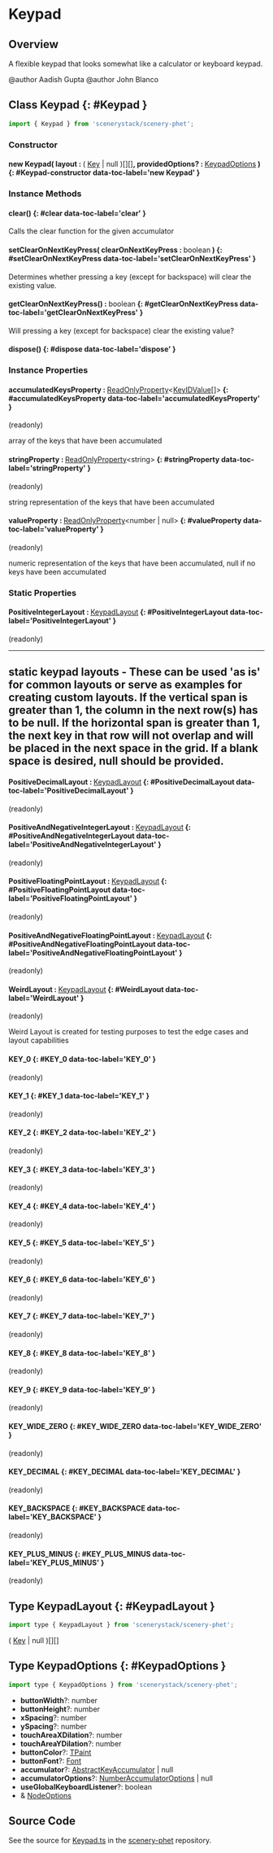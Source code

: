 # Keypad

## Overview

A flexible keypad that looks somewhat like a calculator or keyboard keypad.

@author Aadish Gupta
@author John Blanco

## Class Keypad {: #Keypad }


```js
import { Keypad } from 'scenerystack/scenery-phet';
```
### Constructor

#### new Keypad( layout : <span style="font-weight: 400;">( [Key](../scenery-phet/Key.md) | <span style="color: hsla(calc(var(--md-hue) + 180deg),80%,40%,1);">null</span> )[][]</span>, providedOptions? : <span style="font-weight: 400;">[KeypadOptions](../scenery-phet/Keypad.md#KeypadOptions)</span> ) {: #Keypad-constructor data-toc-label='new Keypad' }

### Instance Methods

#### clear() {: #clear data-toc-label='clear' }

Calls the clear function for the given accumulator

#### setClearOnNextKeyPress( clearOnNextKeyPress : <span style="font-weight: 400;"><span style="color: hsla(calc(var(--md-hue) + 180deg),80%,40%,1);">boolean</span></span> ) {: #setClearOnNextKeyPress data-toc-label='setClearOnNextKeyPress' }

Determines whether pressing a key (except for backspace) will clear the existing value.

#### getClearOnNextKeyPress() : <span style="font-weight: 400;"><span style="color: hsla(calc(var(--md-hue) + 180deg),80%,40%,1);">boolean</span></span> {: #getClearOnNextKeyPress data-toc-label='getClearOnNextKeyPress' }

Will pressing a key (except for backspace) clear the existing value?

#### dispose() {: #dispose data-toc-label='dispose' }

### Instance Properties

#### accumulatedKeysProperty : <span style="font-weight: 400;">[ReadOnlyProperty](../axon/ReadOnlyProperty.md)&lt;[KeyIDValue](../scenery-phet/KeyID.md#KeyIDValue)[]&gt;</span> {: #accumulatedKeysProperty data-toc-label='accumulatedKeysProperty' }

(readonly)

array of the keys that have been accumulated

#### stringProperty : <span style="font-weight: 400;">[ReadOnlyProperty](../axon/ReadOnlyProperty.md)&lt;<span style="color: hsla(calc(var(--md-hue) + 180deg),80%,40%,1);">string</span>&gt;</span> {: #stringProperty data-toc-label='stringProperty' }

(readonly)

string representation of the keys that have been accumulated

#### valueProperty : <span style="font-weight: 400;">[ReadOnlyProperty](../axon/ReadOnlyProperty.md)&lt;<span style="color: hsla(calc(var(--md-hue) + 180deg),80%,40%,1);">number</span> | <span style="color: hsla(calc(var(--md-hue) + 180deg),80%,40%,1);">null</span>&gt;</span> {: #valueProperty data-toc-label='valueProperty' }

(readonly)

numeric representation of the keys that have been accumulated, null if no keys have been accumulated

### Static Properties

#### PositiveIntegerLayout : <span style="font-weight: 400;">[KeypadLayout](../scenery-phet/Keypad.md#KeypadLayout)</span> {: #PositiveIntegerLayout data-toc-label='PositiveIntegerLayout' }

(readonly)

------------------------------------------------------------------------------------------------------------------
static keypad layouts - These can be used 'as is' for common layouts or serve as examples for creating custom
layouts. If the vertical span is greater than 1, the column in the next row(s) has to be null.  If
the horizontal span is greater than 1, the next key in that row will not overlap and will be placed in the next
space in the grid. If a blank space is desired, null should be provided.
------------------------------------------------------------------------------------------------------------------

#### PositiveDecimalLayout : <span style="font-weight: 400;">[KeypadLayout](../scenery-phet/Keypad.md#KeypadLayout)</span> {: #PositiveDecimalLayout data-toc-label='PositiveDecimalLayout' }

(readonly)

#### PositiveAndNegativeIntegerLayout : <span style="font-weight: 400;">[KeypadLayout](../scenery-phet/Keypad.md#KeypadLayout)</span> {: #PositiveAndNegativeIntegerLayout data-toc-label='PositiveAndNegativeIntegerLayout' }

(readonly)

#### PositiveFloatingPointLayout : <span style="font-weight: 400;">[KeypadLayout](../scenery-phet/Keypad.md#KeypadLayout)</span> {: #PositiveFloatingPointLayout data-toc-label='PositiveFloatingPointLayout' }

(readonly)

#### PositiveAndNegativeFloatingPointLayout : <span style="font-weight: 400;">[KeypadLayout](../scenery-phet/Keypad.md#KeypadLayout)</span> {: #PositiveAndNegativeFloatingPointLayout data-toc-label='PositiveAndNegativeFloatingPointLayout' }

(readonly)

#### WeirdLayout : <span style="font-weight: 400;">[KeypadLayout](../scenery-phet/Keypad.md#KeypadLayout)</span> {: #WeirdLayout data-toc-label='WeirdLayout' }

(readonly)

Weird Layout is created for testing purposes to test the edge cases and layout capabilities

#### KEY_0 {: #KEY_0 data-toc-label='KEY_0' }

(readonly)

#### KEY_1 {: #KEY_1 data-toc-label='KEY_1' }

(readonly)

#### KEY_2 {: #KEY_2 data-toc-label='KEY_2' }

(readonly)

#### KEY_3 {: #KEY_3 data-toc-label='KEY_3' }

(readonly)

#### KEY_4 {: #KEY_4 data-toc-label='KEY_4' }

(readonly)

#### KEY_5 {: #KEY_5 data-toc-label='KEY_5' }

(readonly)

#### KEY_6 {: #KEY_6 data-toc-label='KEY_6' }

(readonly)

#### KEY_7 {: #KEY_7 data-toc-label='KEY_7' }

(readonly)

#### KEY_8 {: #KEY_8 data-toc-label='KEY_8' }

(readonly)

#### KEY_9 {: #KEY_9 data-toc-label='KEY_9' }

(readonly)

#### KEY_WIDE_ZERO {: #KEY_WIDE_ZERO data-toc-label='KEY_WIDE_ZERO' }

(readonly)

#### KEY_DECIMAL {: #KEY_DECIMAL data-toc-label='KEY_DECIMAL' }

(readonly)

#### KEY_BACKSPACE {: #KEY_BACKSPACE data-toc-label='KEY_BACKSPACE' }

(readonly)

#### KEY_PLUS_MINUS {: #KEY_PLUS_MINUS data-toc-label='KEY_PLUS_MINUS' }

(readonly)



## Type KeypadLayout {: #KeypadLayout }


```js
import type { KeypadLayout } from 'scenerystack/scenery-phet';
```


( [Key](../scenery-phet/Key.md) | <span style="color: hsla(calc(var(--md-hue) + 180deg),80%,40%,1);">null</span> )[][]



## Type KeypadOptions {: #KeypadOptions }


```js
import type { KeypadOptions } from 'scenerystack/scenery-phet';
```


- **buttonWidth**?: <span style="color: hsla(calc(var(--md-hue) + 180deg),80%,40%,1);">number</span>
- **buttonHeight**?: <span style="color: hsla(calc(var(--md-hue) + 180deg),80%,40%,1);">number</span>
- **xSpacing**?: <span style="color: hsla(calc(var(--md-hue) + 180deg),80%,40%,1);">number</span>
- **ySpacing**?: <span style="color: hsla(calc(var(--md-hue) + 180deg),80%,40%,1);">number</span>
- **touchAreaXDilation**?: <span style="color: hsla(calc(var(--md-hue) + 180deg),80%,40%,1);">number</span>
- **touchAreaYDilation**?: <span style="color: hsla(calc(var(--md-hue) + 180deg),80%,40%,1);">number</span>
- **buttonColor**?: [TPaint](../scenery/TPaint.md)
- **buttonFont**?: [Font](../scenery/Font.md)
- **accumulator**?: [AbstractKeyAccumulator](../scenery-phet/AbstractKeyAccumulator.md) | <span style="color: hsla(calc(var(--md-hue) + 180deg),80%,40%,1);">null</span>
- **accumulatorOptions**?: [NumberAccumulatorOptions](../scenery-phet/NumberAccumulator.md#NumberAccumulatorOptions) | <span style="color: hsla(calc(var(--md-hue) + 180deg),80%,40%,1);">null</span>
- **useGlobalKeyboardListener**?: <span style="color: hsla(calc(var(--md-hue) + 180deg),80%,40%,1);">boolean</span>
- &amp; [NodeOptions](../scenery/Node.md#NodeOptions)




## Source Code

See the source for [Keypad.ts](https://github.com/phetsims/scenery-phet/blob/main/js/keypad/Keypad.ts) in the [scenery-phet](https://github.com/phetsims/scenery-phet) repository.
